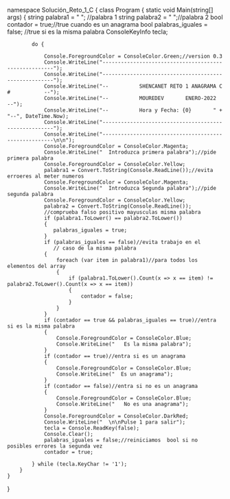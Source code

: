 namespace Solución_Reto_1_C
{
    class Program
    {
        static void Main(string[] args)
        {
        string palabra1 = " "; //palabra 1
        string palabra2 = " ";//palabra 2
        bool contador = true;//true cuando es un anagrama
        bool palabras_iguales = false; //true si es la misma palabra
        ConsoleKeyInfo tecla;

            do { 
           
                Console.ForegroundColor = ConsoleColor.Green;//version 0.3
                Console.WriteLine("------------------------------------------------------");
                Console.WriteLine("------------------------------------------------------");
                Console.WriteLine("--          SHENCANET RETO 1 ANAGRAMA C #           --");
                Console.WriteLine("--          MOUREDEV       ENERO-2022               --");
                Console.WriteLine("--          Hora y Fecha: {0}       " + "--", DateTime.Now);
                Console.WriteLine("------------------------------------------------------");
                Console.WriteLine("------------------------------------------------------\n\n");
                Console.ForegroundColor = ConsoleColor.Magenta;
                Console.WriteLine("  Introduzca primera palabra");//pide primera palabra
                Console.ForegroundColor = ConsoleColor.Yellow;
                palabra1 = Convert.ToString(Console.ReadLine());//evita erroeres al meter numeros
                Console.ForegroundColor = ConsoleColor.Magenta;
                Console.WriteLine("  Introduzca Segunda palabra");//pide segunda palabra
                Console.ForegroundColor = ConsoleColor.Yellow;
                palabra2 = Convert.ToString(Console.ReadLine());
                //comprueba falso positivo mayusculas misma palabra
                if (palabra1.ToLower() == palabra2.ToLower())
                {
                   palabras_iguales = true;
                }
                if (palabras_iguales == false)//evita trabajo en el
                   // caso de la misma palabra
                {
                    foreach (var item in palabra1)//para todos los elementos del array
                    {
                        if (palabra1.ToLower().Count(x => x == item) != palabra2.ToLower().Count(x => x == item))
                        {
                            contador = false;
                        }
                    }
                }
                if (contador == true && palabras_iguales == true)//entra si es la misma palabra 
                {
                    Console.ForegroundColor = ConsoleColor.Blue;
                    Console.WriteLine("   Es la misma palabra");                   
                }
                if (contador == true)//entra si es un anagrama
                {
                    Console.ForegroundColor = ConsoleColor.Blue;
                    Console.WriteLine("  Es un anagrama");                    
                }
                if (contador == false)//entra si no es un anagrama
                {
                    Console.ForegroundColor = ConsoleColor.Blue;
                    Console.WriteLine("   No es una anagrama");
                }
                Console.ForegroundColor = ConsoleColor.DarkRed;
                Console.WriteLine("  \n\nPulse 1 para salir");
                tecla = Console.ReadKey(false);
                Console.Clear();
                palabras_iguales = false;//reiniciamos  bool si no posibles errores la segunda vez
                contador = true;

            } while (tecla.KeyChar != '1');    
        }        
    }
}
